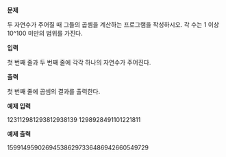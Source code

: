 **문제**

두 자연수가 주어질 때 그들의 곱셈을 계산하는 프로그램을 작성하시오. 각 수는 1 이상 10^100 미만의 범위를 가진다.  

**입력**

첫 번째 줄과 두 번째 줄에 각각 하나의 자연수가 주어진다.  

**출력**

첫 번째 줄에 곱셈의 결과를 출력한다.  

**예제 입력**

123112981293812938139 1298928491101221811

**예제 출력**

159914959026945386297336486942660549729